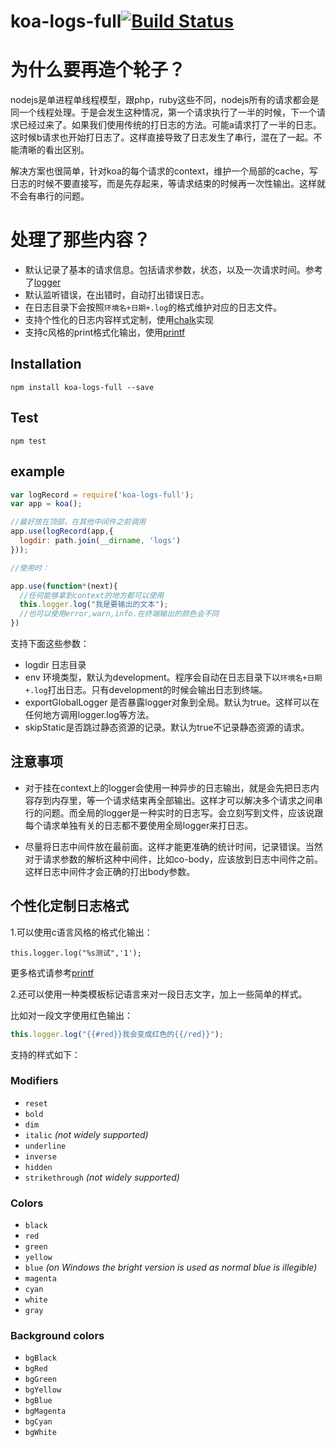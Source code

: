 koa-logs-full[![Build Status](https://travis-ci.org/purplebamboo/koa-logs-full.svg?branch=master)](https://travis-ci.org/purplebamboo/koa-logs-full)
=================

为什么要再造个轮子？
====

nodejs是单进程单线程模型，跟php，ruby这些不同，nodejs所有的请求都会是同一个线程处理。于是会发生这种情况，第一个请求执行了一半的时候，下一个请求已经过来了。如果我们使用传统的打日志的方法。可能a请求打了一半的日志。这时候b请求也开始打日志了。这样直接导致了日志发生了串行，混在了一起。不能清晰的看出区别。

解决方案也很简单，针对koa的每个请求的context，维护一个局部的cache，写日志的时候不要直接写，而是先存起来，等请求结束的时候再一次性输出。这样就不会有串行的问题。

处理了那些内容？
====

* 默认记录了基本的请求信息。包括请求参数，状态，以及一次请求时间。参考了[logger](https://github.com/koajs/logger)
* 默认监听错误，在出错时，自动打出错误日志。
* 在日志目录下会按照`环境名+日期+.log`的格式维护对应的日志文件。
* 支持个性化的日志内容样式定制，使用[chalk](https://github.com/sindresorhus/chalk)实现
* 支持c风格的print格式化输出，使用[printf](https://github.com/wdavidw/node-printf)

## Installation

```
npm install koa-logs-full --save
```

## Test

```
npm test
```


## example

```js
var logRecord = require('koa-logs-full');
var app = koa();

//最好放在顶部，在其他中间件之前调用
app.use(logRecord(app,{
  logdir: path.join(__dirname, 'logs')
}));

//使用时：

app.use(function*(next){
  //任何能够拿到context的地方都可以使用
  this.logger.log("我是要输出的文本");
  //也可以使用error,warn,info.在终端输出的颜色会不同
})


```

支持下面这些参数：

* logdir 日志目录
* env 环境类型，默认为development。程序会自动在日志目录下以`环境名+日期+.log`打出日志。只有development的时候会输出日志到终端。
* exportGlobalLogger 是否暴露logger对象到全局。默认为true。这样可以在任何地方调用logger.log等方法。
* skipStatic是否跳过静态资源的记录。默认为true不记录静态资源的请求。

## 注意事项

* 对于挂在context上的logger会使用一种异步的日志输出，就是会先把日志内容存到内存里，等一个请求结束再全部输出。这样才可以解决多个请求之间串行的问题。而全局的logger是一种实时的日志写。会立刻写到文件，应该说跟每个请求单独有关的日志都不要使用全局logger来打日志。

* 尽量将日志中间件放在最前面。这样才能更准确的统计时间，记录错误。当然对于请求参数的解析这种中间件，比如co-body，应该放到日志中间件之前。这样日志中间件才会正确的打出body参数。

## 个性化定制日志格式

1.可以使用c语言风格的格式化输出：
```
this.logger.log("%s测试",'1');

```

更多格式请参考[printf](https://github.com/wdavidw/node-printf)

2.还可以使用一种类模板标记语言来对一段日志文字，加上一些简单的样式。

比如对一段文字使用红色输出：

```js
this.logger.log("{{#red}}我会变成红色的{{/red}}");
```
支持的样式如下：

### Modifiers

- `reset`
- `bold`
- `dim`
- `italic` *(not widely supported)*
- `underline`
- `inverse`
- `hidden`
- `strikethrough` *(not widely supported)*

### Colors

- `black`
- `red`
- `green`
- `yellow`
- `blue` *(on Windows the bright version is used as normal blue is illegible)*
- `magenta`
- `cyan`
- `white`
- `gray`

### Background colors

- `bgBlack`
- `bgRed`
- `bgGreen`
- `bgYellow`
- `bgBlue`
- `bgMagenta`
- `bgCyan`
- `bgWhite`